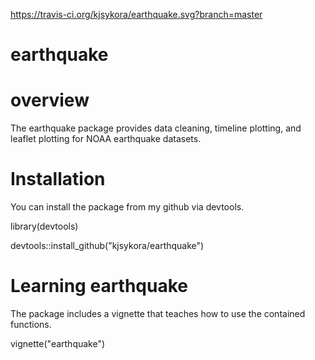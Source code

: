 https://travis-ci.org/kjsykora/earthquake.svg?branch=master
# earthquake

# overview
The earthquake package provides data cleaning, timeline plotting, and leaflet plotting for NOAA earthquake datasets.

# Installation
You can install the package from my github via devtools.

library(devtools)

devtools::install_github("kjsykora/earthquake")

# Learning earthquake
The package includes a vignette that teaches how to use the contained functions.

vignette("earthquake")

